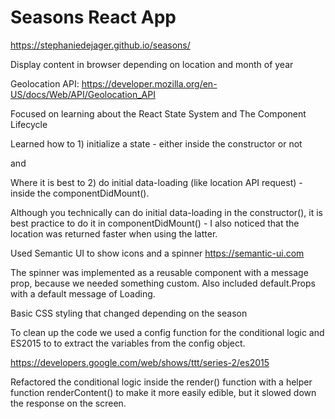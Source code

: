 # Seasons React App

https://stephaniedejager.github.io/seasons/

Display content in browser depending on location and month of year

Geolocation API: https://developer.mozilla.org/en-US/docs/Web/API/Geolocation_API

Focused on learning about the React State System and The Component Lifecycle

Learned how to 1) initialize a state - either inside the constructor or not 

and

Where it is best to 2) do initial data-loading (like location API request) - inside the componentDidMount().

Although you technically can do initial data-loading in the constructor(), it is best practice to do it in componentDidMount() - I also noticed that the location was returned faster when using the latter.

Used Semantic UI to show icons and a spinner
https://semantic-ui.com

The spinner was implemented as a reusable component with a message prop, because we needed something custom.  Also included default.Props with a default message of Loading.

Basic CSS styling that changed depending on the season

To clean up the code we used a config function for the conditional logic and ES2015 to to extract the variables from the config object.

https://developers.google.com/web/shows/ttt/series-2/es2015

Refactored the conditional logic inside the render() function with a helper function renderContent() to make it more easily edible, but it slowed down the response on the screen. 
